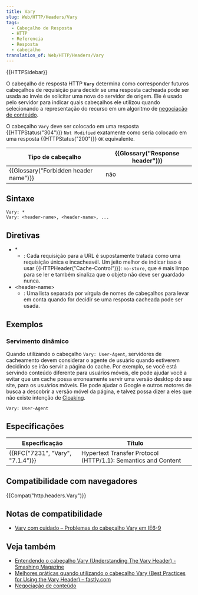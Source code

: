 ```yaml
---
title: Vary
slug: Web/HTTP/Headers/Vary
tags:
  - Cabeçalho de Resposta
  - HTTP
  - Referencia
  - Resposta
  - cabeçalho
translation_of: Web/HTTP/Headers/Vary
---
```

{{HTTPSidebar}}

O cabeçalho de resposta HTTP **`Vary`** determina como corresponder futuros cabeçalhos de requisição para decidir se uma resposta cacheada pode ser usada ao invés de solicitar uma nova do servidor de origem. Ele é usado pelo servidor para indicar quais cabeçalhos ele utilizou quando selecionando a representação do recurso em um algoritmo de [negociação de conteúdo](/pt-BR/docs/Web/HTTP/Content_negotiation).

O cabeçalho `Vary` deve ser colocado em uma resposta {{HTTPStatus("304")}} `Not Modified` exatamente como seria colocado em uma resposta {{HTTPStatus("200")}} `OK` equivalente.

| Tipo de cabeçalho                                | {{Glossary("Response header")}} |
| ------------------------------------------------ | ---------------------------------------- |
| {{Glossary("Forbidden header name")}} | não                                      |

## Sintaxe

    Vary: *
    Vary: <header-name>, <header-name>, ...

## Diretivas

- \*
  - : Cada requisição para a URL é supostamente tratada como uma requisição única e incacheavél. Um jeito melhor de indicar isso é usar {{HTTPHeader("Cache-Control")}}: `no-store`, que é mais limpo para se ler e também sinaliza que o objeto não deve ser guardado nunca.
- \<header-name>
  - : Uma lista separada por vírgula de nomes de cabeçalhos para levar em conta quando for decidir se uma resposta cacheada pode ser usada.

## Exemplos

### Servimento dinâmico

Quando utilizando o cabeçalho `Vary: User-Agent`, servidores de cacheamento devem considerar o agente de usuário quando estiverem decidindo se irão servir a página do cache. Por exemplo, se você está servindo conteúdo diferente para usuários móveis, ele pode ajudar você a evitar que um cache possa erroneamente servir uma versão desktop do seu site, para os usuários móveis. Ele pode ajudar o Google e outros motores de busca a descobrir a versão móvel da página, e talvez possa dizer a eles que não existe intenção de [Cloaking](https://en.wikipedia.org/wiki/Cloaking).

    Vary: User-Agent

## Especificações

| Especificação                                | Título                                                        |
| -------------------------------------------- | ------------------------------------------------------------- |
| {{RFC("7231", "Vary", "7.1.4")}} | Hypertext Transfer Protocol (HTTP/1.1): Semantics and Content |

## Compatibilidade com navegadores

{{Compat("http.headers.Vary")}}

## Notas de compatibilidade

- [Vary com cuidado – Problemas do cabeçalho Vary em IE6-9](https://blogs.msdn.microsoft.com/ieinternals/2009/06/17/vary-with-care/)

## Veja também

- [Entendendo o cabeçalho Vary (Understanding The Vary Header) - Smashing Magazine](https://www.smashingmagazine.com/2017/11/understanding-vary-header/)
- [Melhores práticas quando utilizando o cabeçalho Vary (Best Practices for Using the Vary Header) – fastly.com](https://www.fastly.com/blog/best-practices-for-using-the-vary-header)
- [Negociação de conteúdo](https://developer.mozilla.org/docs/Web/HTTP/Content_negotiation)
